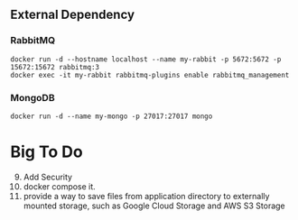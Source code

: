 ## External Dependency
### RabbitMQ
```
docker run -d --hostname localhost --name my-rabbit -p 5672:5672 -p 15672:15672 rabbitmq:3
docker exec -it my-rabbit rabbitmq-plugins enable rabbitmq_management
```
### MongoDB
```
docker run -d --name my-mongo -p 27017:27017 mongo
```

# Big To Do
9. Add Security
10. docker compose it.
11. provide a way to save files from application directory to externally mounted storage, such as Google Cloud Storage and AWS S3 Storage